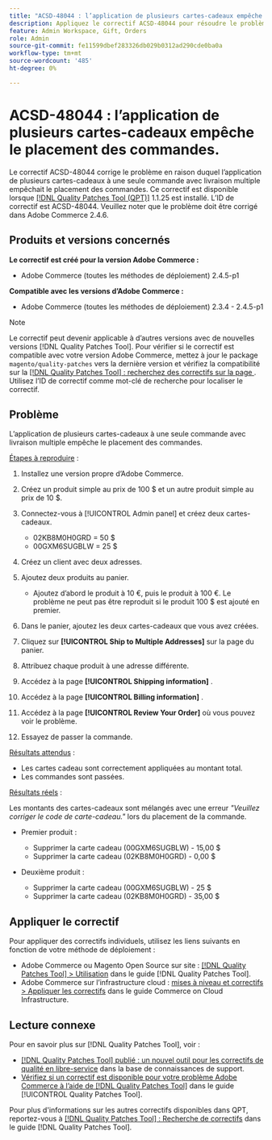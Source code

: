 ```yaml
---
title: "ACSD-48044 : l’application de plusieurs cartes-cadeaux empêche l’envoi de commandes"
description: Appliquez le correctif ACSD-48044 pour résoudre le problème Adobe Commerce en raison duquel l’application de plusieurs cartes-cadeaux à une seule commande avec livraison multiple empêche le placement des commandes.
feature: Admin Workspace, Gift, Orders
role: Admin
source-git-commit: fe11599dbef283326db029b0312ad290cde0ba0a
workflow-type: tm+mt
source-wordcount: '485'
ht-degree: 0%

---
```


# ACSD-48044 : l’application de plusieurs cartes-cadeaux empêche le placement des commandes.

Le correctif ACSD-48044 corrige le problème en raison duquel l’application de plusieurs cartes-cadeaux à une seule commande avec livraison multiple empêchait le placement des commandes. Ce correctif est disponible lorsque [[!DNL Quality Patches Tool (QPT)]](https://experienceleague.adobe.com/en/docs/commerce-knowledge-base/kb/announcements/commerce-announcements/magento-quality-patches-released-new-tool-to-self-serve-quality-patches) 1.1.25 est installé. L’ID de correctif est ACSD-48044. Veuillez noter que le problème doit être corrigé dans Adobe Commerce 2.4.6.

## Produits et versions concernés

**Le correctif est créé pour la version Adobe Commerce :**

* Adobe Commerce (toutes les méthodes de déploiement) 2.4.5-p1

**Compatible avec les versions d’Adobe Commerce :**

* Adobe Commerce (toutes les méthodes de déploiement) 2.3.4 - 2.4.5-p1

>[!NOTE]
>
>Le correctif peut devenir applicable à d’autres versions avec de nouvelles versions [!DNL Quality Patches Tool]. Pour vérifier si le correctif est compatible avec votre version Adobe Commerce, mettez à jour le package `magento/quality-patches` vers la dernière version et vérifiez la compatibilité sur la [[!DNL Quality Patches Tool] : recherchez des correctifs sur la page ](https://experienceleague.adobe.com/tools/commerce-quality-patches/index.html). Utilisez l’ID de correctif comme mot-clé de recherche pour localiser le correctif.

## Problème

L’application de plusieurs cartes-cadeaux à une seule commande avec livraison multiple empêche le placement des commandes.

<u>Étapes à reproduire</u> :

1. Installez une version propre d’Adobe Commerce.
1. Créez un produit simple au prix de 100 $ et un autre produit simple au prix de 10 $.
1. Connectez-vous à [!UICONTROL Admin panel] et créez deux cartes-cadeaux.

   * 02KB8M0H0GRD = 50 $
   * 00GXM6SUGBLW = 25 $

1. Créez un client avec deux adresses.
1. Ajoutez deux produits au panier.

   * Ajoutez d’abord le produit à 10 €, puis le produit à 100 €. Le problème ne peut pas être reproduit si le produit 100 $ est ajouté en premier.

1. Dans le panier, ajoutez les deux cartes-cadeaux que vous avez créées.
1. Cliquez sur **[!UICONTROL Ship to Multiple Addresses]** sur la page du panier.
1. Attribuez chaque produit à une adresse différente.
1. Accédez à la page **[!UICONTROL Shipping information]** .
1. Accédez à la page **[!UICONTROL Billing information]** .
1. Accédez à la page **[!UICONTROL Review Your Order]** où vous pouvez voir le problème.
1. Essayez de passer la commande.

<u>Résultats attendus</u> :

* Les cartes cadeau sont correctement appliquées au montant total.
* Les commandes sont passées.

<u>Résultats réels</u> :

Les montants des cartes-cadeaux sont mélangés avec une erreur *&quot;Veuillez corriger le code de carte-cadeau.&quot;* lors du placement de la commande.

* Premier produit :

   * Supprimer la carte cadeau (00GXM6SUGBLW) - 15,00 $
   * Supprimer la carte cadeau (02KB8M0H0GRD) - 0,00 $

* Deuxième produit :

   * Supprimer la carte cadeau (00GXM6SUGBLW) - 25 $
   * Supprimer la carte cadeau (02KB8M0H0GRD) - 35,00 $

## Appliquer le correctif

Pour appliquer des correctifs individuels, utilisez les liens suivants en fonction de votre méthode de déploiement :

* Adobe Commerce ou Magento Open Source sur site : [[!DNL Quality Patches Tool] > Utilisation](/help/tools/quality-patches-tool/usage.md) dans le guide [!DNL Quality Patches Tool].
* Adobe Commerce sur l’infrastructure cloud : [mises à niveau et correctifs > Appliquer les correctifs](https://experienceleague.adobe.com/docs/commerce-cloud-service/user-guide/develop/upgrade/apply-patches.html) dans le guide Commerce on Cloud Infrastructure.

## Lecture connexe

Pour en savoir plus sur [!DNL Quality Patches Tool], voir :

* [[!DNL Quality Patches Tool] publié : un nouvel outil pour les correctifs de qualité en libre-service](https://experienceleague.adobe.com/en/docs/commerce-knowledge-base/kb/announcements/commerce-announcements/magento-quality-patches-released-new-tool-to-self-serve-quality-patches) dans la base de connaissances de support.
* [Vérifiez si un correctif est disponible pour votre problème Adobe Commerce à l’aide de  [!DNL Quality Patches Tool]](/help/tools/quality-patches-tool/patches-available-in-qpt/check-patch-for-magento-issue-with-magento-quality-patches.md) dans le guide [!UICONTROL Quality Patches Tool].


Pour plus d&#39;informations sur les autres correctifs disponibles dans QPT, reportez-vous à [[!DNL Quality Patches Tool] : Recherche de correctifs](https://experienceleague.adobe.com/tools/commerce-quality-patches/index.html) dans le guide [!DNL Quality Patches Tool].
